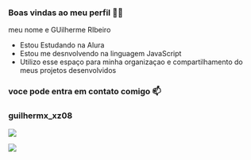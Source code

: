 ### Boas vindas ao meu perfil 🙅‍♂️

meu nome e GUilherme RIbeiro

- Estou Estudando na Alura
- Estou me desnvolvendo na linguagem JavaScript
- Utilizo esse espaço para minha organizaçao e compartilhamento do meus projetos desenvolvidos

 ### voce pode entra em contato comigo 📫

 ### guilhermx_xz08

 ![](https://media1.tenor.com/m/Ag1kJJe4anAAAAAd/hulk-galo.gif)

![](https://media1.tenor.com/m/WtgZIcnji8AAAAAC/atletico-mineiro-cora%C3%A7%C3%A3ozinho.gif)
